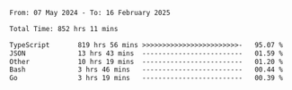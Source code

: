 
<!--START_SECTION:waka-->

```txt
From: 07 May 2024 - To: 16 February 2025

Total Time: 852 hrs 11 mins

TypeScript       819 hrs 56 mins >>>>>>>>>>>>>>>>>>>>>>>>-   95.07 %
JSON             13 hrs 43 mins  -------------------------   01.59 %
Other            10 hrs 19 mins  -------------------------   01.20 %
Bash             3 hrs 46 mins   -------------------------   00.44 %
Go               3 hrs 19 mins   -------------------------   00.39 %
```

<!--END_SECTION:waka-->

<!--

### Hi there 👋
**Iam-cesar/Iam-cesar** is a ✨ _special_ ✨ repository because its `README.md` (this file) appears on your GitHub profile.

Here are some ideas to get you started:

- 🔭 I’m currently working on ...
- 🌱 I’m currently learning ...
- 👯 I’m looking to collaborate on ...
- 🤔 I’m looking for help with ...
- 💬 Ask me about ...
- 📫 How to reach me: ...
- 😄 Pronouns: ...
- ⚡ Fun fact: ...
-->
